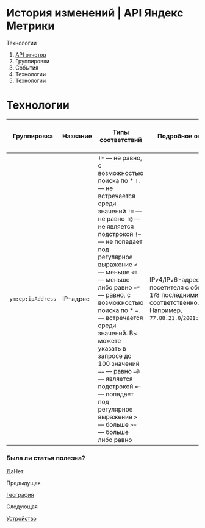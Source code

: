 # История изменений | API Яндекс Метрики

Технологии

  1. [API отчетов](../../index.md)
  2. Группировки
  3. События
  4. Технологии
  5. Технологии

# Технологии

**Группировка** |  **Название** |  **Типы соответствий** |  **Подробное описание** |  **Расшифровка** |  **Минимальная дата для создания отчета**  
---|---|---|---|---|---  
`ym:ep:ipAddress` |  IP-адрес |  `!*` — не равно, с возможностью поиска по * `!.` — не встречается среди значений `!=` — не равно `!@` — не является подстрокой `!~` — не попадает под регулярное выражение `<` — меньше `<=` — меньше либо равно `=*` — равно, с возможностью поиска по * `=.` — встречается среди значений. Вы можете указать в запросе до 100 значений `==` — равно `=@` — является подстрокой `=~` — попадает под регулярное выражение `>` — больше `>=` — больше либо равно |  IPv4/IPv6-адрес посетителя с обнуленными 1/8 последними байтами соответственно. Например, `77.88.21.0`/`2001:db8:85a3::`. |  |  2014-03-21  
  
### Была ли статья полезна?

ДаНет

Предыдущая

[География](../event_paramsaudience_/geo.md)

Следующая

[Устройство](../event_paramstechnology_/device.md)